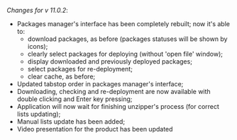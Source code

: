 _Changes for v 11.0.2_:
- Packages manager's interface has been completely rebuilt; now it's able to:
    - download packages, as before (packages statuses will be shown by icons);
    - clearly select packages for deploying (without 'open file' window);
    - display downloaded and previously deployed packages;
    - select packages for re-deployment;
    - clear cache, as before;
- Updated tabstop order in packages manager's interface;
- Downloading, checking and re-deployment are now available with double clicking and Enter key pressing;
- Application will now wait for finishing unzipper's process (for correct lists updating);
- Manual lists update has been added;
- Video presentation for the product has been updated
